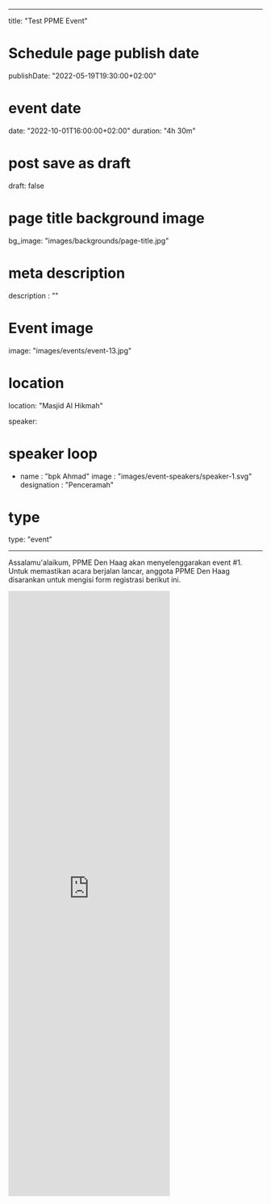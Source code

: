 
---
title: "Test PPME Event"
# Schedule page publish date
publishDate: "2022-05-19T19:30:00+02:00"
# event date
date: "2022-10-01T16:00:00+02:00"
duration: "4h 30m"
# post save as draft
draft: false
# page title background image
bg_image: "images/backgrounds/page-title.jpg"
# meta description
description : ""
# Event image
image: "images/events/event-13.jpg"
# location
location: "Masjid Al Hikmah"

speaker:
  # speaker loop
  - name : "bpk Ahmad"
    image : "images/event-speakers/speaker-1.svg"
    designation : "Penceramah"


# type
type: "event"


---

Assalamu'alaikum,
PPME Den Haag akan menyelenggarakan event #1.
Untuk memastikan acara berjalan lancar, anggota PPME Den Haag disarankan untuk mengisi form registrasi berikut ini.



<iframe src="https://docs.google.com/forms/d/e/1FAIpQLSeHQot8vFhpMsIelqE7lvQfpzkySkdVU_kOc6wJJhSzzu3r3w/viewform?embedded=true" width="320" height="1200" frameborder="0" marginheight="0" marginwidth="0">Loading…</iframe>